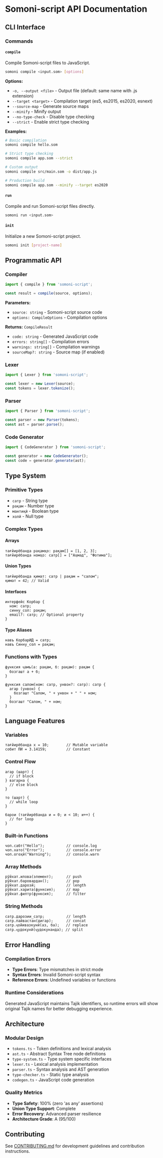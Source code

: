 # Somoni-script API Documentation

## CLI Interface

### Commands

#### `compile`
Compile Somoni-script files to JavaScript.

```bash
somoni compile <input.som> [options]
```

**Options:**
- `-o, --output <file>` - Output file (default: same name with .js extension)
- `--target <target>` - Compilation target (es5, es2015, es2020, esnext)
- `--source-map` - Generate source maps
- `--minify` - Minify output
- `--no-type-check` - Disable type checking
- `--strict` - Enable strict type checking

**Examples:**
```bash
# Basic compilation
somoni compile hello.som

# Strict type checking
somoni compile app.som --strict

# Custom output
somoni compile src/main.som -o dist/app.js

# Production build
somoni compile app.som --minify --target es2020
```

#### `run`
Compile and run Somoni-script files directly.

```bash
somoni run <input.som>
```

#### `init`
Initialize a new Somoni-script project.

```bash
somoni init [project-name]
```

## Programmatic API

### Compiler

```typescript
import { compile } from 'somoni-script';

const result = compile(source, options);
```

**Parameters:**
- `source: string` - Somoni-script source code
- `options: CompileOptions` - Compilation options

**Returns:** `CompileResult`
- `code: string` - Generated JavaScript code
- `errors: string[]` - Compilation errors
- `warnings: string[]` - Compilation warnings
- `sourceMap?: string` - Source map (if enabled)

### Lexer

```typescript
import { Lexer } from 'somoni-script';

const lexer = new Lexer(source);
const tokens = lexer.tokenize();
```

### Parser

```typescript
import { Parser } from 'somoni-script';

const parser = new Parser(tokens);
const ast = parser.parse();
```

### Code Generator

```typescript
import { CodeGenerator } from 'somoni-script';

const generator = new CodeGenerator();
const code = generator.generate(ast);
```

## Type System

### Primitive Types

- `сатр` - String type
- `рақам` - Number type  
- `мантиқӣ` - Boolean type
- `холӣ` - Null type

### Complex Types

#### Arrays
```somoni
тағйирёбанда рақамҳо: рақам[] = [1, 2, 3];
тағйирёбанда номҳо: сатр[] = ["Аҳмад", "Фотима"];
```

#### Union Types
```somoni
тағйирёбанда қимат: сатр | рақам = "салом";
қимат = 42; // Valid
```

#### Interfaces
```somoni
интерфейс Корбар {
  ном: сатр;
  синну_сол: рақам;
  email?: сатр; // Optional property
}
```

#### Type Aliases
```somoni
навъ КорбарИД = сатр;
навъ Синну_сол = рақам;
```

### Functions with Types

```somoni
функсия ҷамъ(а: рақам, б: рақам): рақам {
  бозгашт а + б;
}

функсия салом(ном: сатр, унвон?: сатр): сатр {
  агар (унвон) {
    бозгашт "Салом, " + унвон + " " + ном;
  }
  бозгашт "Салом, " + ном;
}
```

## Language Features

### Variables
```somoni
тағйирёбанда х = 10;        // Mutable variable
собит ПИ = 3.14159;         // Constant
```

### Control Flow
```somoni
агар (шарт) {
  // if block
} вагарна {
  // else block
}

то (шарт) {
  // while loop
}

барои (тағйирёбанда и = 0; и < 10; и++) {
  // for loop
}
```

### Built-in Functions
```somoni
чоп.сабт("Hello");          // console.log
чоп.хато("Error");          // console.error
чоп.огоҳӣ("Warning");       // console.warn
```

### Array Methods
```somoni
рӯйхат.илова(элемент);      // push
рӯйхат.баровардан();        // pop
рӯйхат.дарозӣ;              // length
рӯйхат.харита(функсия);     // map
рӯйхат.филтр(функсия);      // filter
```

### String Methods
```somoni
сатр.дарозии_сатр;          // length
сатр.пайвастан(дигар);      // concat
сатр.ҷойивазкунӣ(аз, ба);   // replace
сатр.ҷудокунӣ(ҷудокунанда); // split
```

## Error Handling

### Compilation Errors
- **Type Errors**: Type mismatches in strict mode
- **Syntax Errors**: Invalid Somoni-script syntax
- **Reference Errors**: Undefined variables or functions

### Runtime Considerations
Generated JavaScript maintains Tajik identifiers, so runtime errors will show original Tajik names for better debugging experience.

## Architecture

### Modular Design
- `tokens.ts` - Token definitions and lexical analysis
- `ast.ts` - Abstract Syntax Tree node definitions
- `type-system.ts` - Type system specific interfaces
- `lexer.ts` - Lexical analysis implementation
- `parser.ts` - Syntax analysis and AST generation
- `type-checker.ts` - Static type analysis
- `codegen.ts` - JavaScript code generation

### Quality Metrics
- **Type Safety**: 100% (zero 'as any' assertions)
- **Union Type Support**: Complete
- **Error Recovery**: Advanced parser resilience
- **Architecture Grade**: A (95/100)

## Contributing

See [CONTRIBUTING.md](../CONTRIBUTING.md) for development guidelines and contribution instructions.